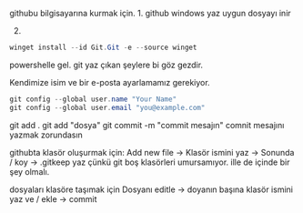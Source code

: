 
githubu bilgisayarına kurmak için.
1.
github windows yaz uygun dosyayı inir

2.
```powershell
winget install --id Git.Git -e --source winget
```

powershelle gel. git yaz çıkan şeylere bi göz gezdir.


Kendimize isim ve bir e-posta ayarlamamız gerekiyor.
```powershell
git config --global user.name "Your Name"
git config --global user.email "you@example.com"
```
git add .
git add "dosya"
git commit -m "commit mesajın"
comnit mesajını yazmak zorundasın


githubta klasör oluşurmak için:
Add new file -> Klasör ismini yaz -> Sonunda / koy -> .gitkeep yaz çünkü git boş klasörleri umursamıyor. ille de içinde bir şey olmalı.

dosyaları klasöre taşımak için
Dosyanı editle -> doyanın başına klasör ismini yaz ve / ekle -> commit
